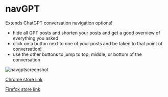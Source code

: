 # navGPT
Extends ChatGPT conversation navigation options!

- hide all GPT posts and shorten your posts and get a good overview of everything you asked
- click on a button next to one of your posts and be taken to that point of conversation!
- use the other buttons to jump to top, middle, or bottom of the conversation

![navgptscreenshot](https://github.com/danaxo/navGPT/assets/71124433/11cd917b-824d-46df-bc59-b22026400073)

[Chrome store link](https://chromewebstore.google.com/detail/navgpt/nkoagiekdadiaboofkgbojpipjlcmpgl)

[Firefox store link](https://addons.mozilla.org/en-US/firefox/addon/navgpt/)
